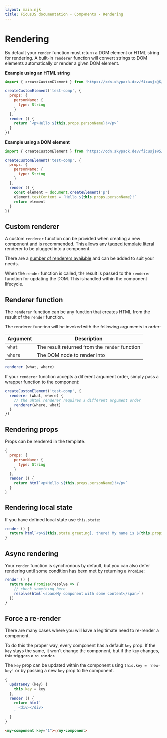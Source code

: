 ```yaml
---
layout: main.njk
title: FicusJS documentation - Components - Rendering
---
```

# Rendering

By default your `render` function must return a DOM element or HTML string for rendering. A built-in `renderer` function will convert strings to DOM elements automatically or render a given DOM element.

**Example using an HTML string**

```js
import { createCustomElement } from 'https://cdn.skypack.dev/ficusjs@5/custom-element'

createCustomElement('test-comp', {
  props: {
    personName: {
      type: String
    }
  },
  render () {
    return `<p>Hello ${this.props.personName}!</p>`
  }
})
```

**Example using a DOM element**

```js
import { createCustomElement } from 'https://cdn.skypack.dev/ficusjs@5/custom-element'

createCustomElement('test-comp', {
  props: {
    personName: {
      type: String
    }
  },
  render () {
    const element = document.createElement('p')
    element.textContent = `Hello ${this.props.personName}!`
    return element
  }
})
```

## Custom renderer

A custom `renderer` function can be provided when creating a new component and is recommended. This allows any [tagged template literal](https://developer.mozilla.org/en-US/docs/Web/JavaScript/Reference/Template_literals#Tagged_templates) renderer to be plugged into a component.

There are a [number of renderers available](/renderers/) and can be added to suit your needs.

When the `render` function is called, the result is passed to the `renderer` function for updating the DOM. This is handled within the component lifecycle.

## Renderer function

The `renderer` function can be any function that creates HTML from the result of the `render` function.

The renderer function will be invoked with the following arguments in order:

| Argument | Description |
| --- | --- |
| `what` | The result returned from the `render` function |
| `where` | The DOM node to render into |

```js
renderer (what, where)
```

If your `renderer` function accepts a different argument order, simply pass a wrapper function to the component:

```js
createCustomElement('test-comp', {
  renderer (what, where) {
    // the uhtml renderer requires a different argument order
    renderer(where, what)
  }
})
```

## Rendering props

Props can be rendered in the template.

```js
{
  props: {
    personName: {
      type: String
    }
  },
  render () {
    return html`<p>Hello ${this.props.personName}!</p>`
  }
}
```

## Rendering local state

If you have defined local state use `this.state`:

```js
render () {
  return html`<p>${this.state.greeting}, there! My name is ${this.props.personName}</p>`
}
```

## Async rendering

Your `render` function is synchronous by default, but you can also defer rendering until some condition has been met by returning a `Promise`:

```js
render () {
  return new Promise(resolve => {
    // check something here
    resolve(html`<span>My component with some content</span>`)
  })
}
```

## Force a re-render

There are many cases where you will have a legitimate need to re-render a component.

To do this the proper way, every component has a default `key` prop. If the `key` stays the same, it won't change the component, but if the `key` changes, this triggers a re-render.

The `key` prop can be updated within the component using `this.key = 'new-key'` or by passing a new `key` prop to the component.

```js
{
  updateKey (key) {
    this.key = key
  },
  render () {
    return html`
      <div></div>
    `
  }
}
```

```html
<my-component key="1"></my-component>
```
